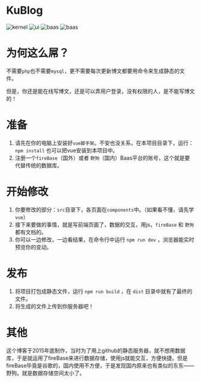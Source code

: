 # KuBlog
![kernel](https://img.shields.io/badge/kernel-vue-brightgreen.svg)
![ui](https://img.shields.io/badge/ui-amazeui-brightgreen.svg)
![baas](https://img.shields.io/badge/baas-firebase-brightgreen.svg)
![baas](https://img.shields.io/badge/baas-野狗-brightgreen.svg)
# 为何这么屌？
不需要`php`也不需要`mysql`，更不需要每次更新博文都要用命令来生成静态的文件。

但是，你还是能在线写博文，还是可以弄用户登录，没有权限的人，是不能写博文的！

# 准备
1. 请先在你的电脑上安装好`vue脚手架`。不安也没关系，在本项目目录下，运行： `npm install` 也可以把vue安装到本项目中。
2. 注册一个`fireBase`（国外）或者 `野狗`（国内）Baas平台的账号，这个就是要代替传统的数据库。

# 开始修改
1. 你要修改的部分：`src`目录下，各页面在`components`中。（如果看不懂，请先学`vue`）
2. 接下来要做的事情，就是写前端页面了，数据的交互，用js，`fireBase` 和 `野狗` 都有文档的。
3. 你可以一边修改，一边看结果，在命令行中运行 `npm run dev` ，浏览器能实时预览你的变动。

# 发布
1. 将项目打包成静态文件，运行 `npm run build` ，在 `dist` 目录中就有了最终的文件。
2. 将生成的文件上传到你服务器吧！

# 其他
这个博客于2015年底制作，当时为了用上github的静态服务器，就不想用数据库，于是就运用了fireBase来进行数据存储，使用js就能交互，方便快捷。但是fireBase毕竟是谷歌的，国内使用不方便，于是发现国内原来也有类似的东东——野狗。就是数据存储空间太小了。
